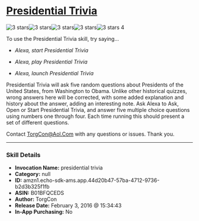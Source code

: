 # [Presidential Trivia](http://alexa.amazon.com/#skills/amzn1.echo-sdk-ams.app.44d20b47-57ba-4712-9736-b2d3b325f1fb)
![3 stars](../../images/ic_star_black_18dp_1x.png)![3 stars](../../images/ic_star_black_18dp_1x.png)![3 stars](../../images/ic_star_black_18dp_1x.png)![3 stars](../../images/ic_star_border_black_18dp_1x.png)![3 stars](../../images/ic_star_border_black_18dp_1x.png) 4

To use the Presidential Trivia skill, try saying...

* *Alexa, start Presidential Trivia*

* *Alexa, play Presidential Trivia*

* *Alexa, launch Presidential Trivia*

Presidential Trivia will ask five random questions about Presidents of the United States, from Washington to Obama.   Unlike other historical quizzes, wrong answers here will be corrected, with some added explanation and history about the answer, adding an interesting note.   Ask Alexa to Ask, Open or Start Presidential Trivia, and answer five multiple choice questions using numbers one through four.    Each time running this should present a set of different questions.   

Contact TorgCon@Aol.Com with any questions or issues.    Thank you.

***

### Skill Details

* **Invocation Name:** presidential trivia
* **Category:** null
* **ID:** amzn1.echo-sdk-ams.app.44d20b47-57ba-4712-9736-b2d3b325f1fb
* **ASIN:** B01BFQCEDS
* **Author:** TorgCon
* **Release Date:** February 3, 2016 @ 15:34:43
* **In-App Purchasing:** No
